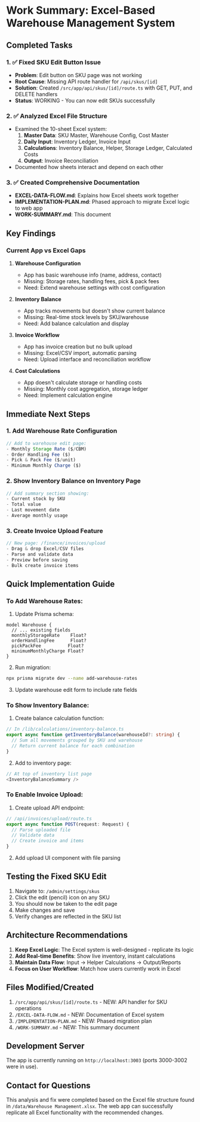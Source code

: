 # Work Summary: Excel-Based Warehouse Management System

## Completed Tasks

### 1. ✅ Fixed SKU Edit Button Issue
- **Problem**: Edit button on SKU page was not working
- **Root Cause**: Missing API route handler for `/api/skus/[id]`
- **Solution**: Created `/src/app/api/skus/[id]/route.ts` with GET, PUT, and DELETE handlers
- **Status**: WORKING - You can now edit SKUs successfully

### 2. ✅ Analyzed Excel File Structure
- Examined the 10-sheet Excel system:
  1. **Master Data**: SKU Master, Warehouse Config, Cost Master
  2. **Daily Input**: Inventory Ledger, Invoice Input
  3. **Calculations**: Inventory Balance, Helper, Storage Ledger, Calculated Costs
  4. **Output**: Invoice Reconciliation
- Documented how sheets interact and depend on each other

### 3. ✅ Created Comprehensive Documentation
- **EXCEL-DATA-FLOW.md**: Explains how Excel sheets work together
- **IMPLEMENTATION-PLAN.md**: Phased approach to migrate Excel logic to web app
- **WORK-SUMMARY.md**: This document

## Key Findings

### Current App vs Excel Gaps

1. **Warehouse Configuration**
   - App has basic warehouse info (name, address, contact)
   - Missing: Storage rates, handling fees, pick & pack fees
   - Need: Extend warehouse settings with cost configuration

2. **Inventory Balance**
   - App tracks movements but doesn't show current balance
   - Missing: Real-time stock levels by SKU/warehouse
   - Need: Add balance calculation and display

3. **Invoice Workflow**
   - App has invoice creation but no bulk upload
   - Missing: Excel/CSV import, automatic parsing
   - Need: Upload interface and reconciliation workflow

4. **Cost Calculations**
   - App doesn't calculate storage or handling costs
   - Missing: Monthly cost aggregation, storage ledger
   - Need: Implement calculation engine

## Immediate Next Steps

### 1. Add Warehouse Rate Configuration
```typescript
// Add to warehouse edit page:
- Monthly Storage Rate ($/CBM)
- Order Handling Fee ($)
- Pick & Pack Fee ($/unit)
- Minimum Monthly Charge ($)
```

### 2. Show Inventory Balance on Inventory Page
```typescript
// Add summary section showing:
- Current stock by SKU
- Total value
- Last movement date
- Average monthly usage
```

### 3. Create Invoice Upload Feature
```typescript
// New page: /finance/invoices/upload
- Drag & drop Excel/CSV files
- Parse and validate data
- Preview before saving
- Bulk create invoice items
```

## Quick Implementation Guide

### To Add Warehouse Rates:

1. Update Prisma schema:
```prisma
model Warehouse {
  // ... existing fields
  monthlyStorageRate    Float?
  orderHandlingFee      Float?
  pickPackFee          Float?
  minimumMonthlyCharge Float?
}
```

2. Run migration:
```bash
npx prisma migrate dev --name add-warehouse-rates
```

3. Update warehouse edit form to include rate fields

### To Show Inventory Balance:

1. Create balance calculation function:
```typescript
// In /lib/calculations/inventory-balance.ts
export async function getInventoryBalance(warehouseId?: string) {
  // Sum all movements grouped by SKU and warehouse
  // Return current balance for each combination
}
```

2. Add to inventory page:
```typescript
// At top of inventory list page
<InventoryBalanceSummary />
```

### To Enable Invoice Upload:

1. Create upload API endpoint:
```typescript
// /api/invoices/upload/route.ts
export async function POST(request: Request) {
  // Parse uploaded file
  // Validate data
  // Create invoice and items
}
```

2. Add upload UI component with file parsing

## Testing the Fixed SKU Edit

1. Navigate to: `/admin/settings/skus`
2. Click the edit (pencil) icon on any SKU
3. You should now be taken to the edit page
4. Make changes and save
5. Verify changes are reflected in the SKU list

## Architecture Recommendations

1. **Keep Excel Logic**: The Excel system is well-designed - replicate its logic
2. **Add Real-time Benefits**: Show live inventory, instant calculations
3. **Maintain Data Flow**: Input → Helper Calculations → Output/Reports
4. **Focus on User Workflow**: Match how users currently work in Excel

## Files Modified/Created

1. `/src/app/api/skus/[id]/route.ts` - NEW: API handler for SKU operations
2. `/EXCEL-DATA-FLOW.md` - NEW: Documentation of Excel system
3. `/IMPLEMENTATION-PLAN.md` - NEW: Phased migration plan
4. `/WORK-SUMMARY.md` - NEW: This summary document

## Development Server

The app is currently running on `http://localhost:3003` (ports 3000-3002 were in use).

## Contact for Questions

This analysis and fix were completed based on the Excel file structure found in `/data/Warehouse Management.xlsx`. The web app can successfully replicate all Excel functionality with the recommended changes.